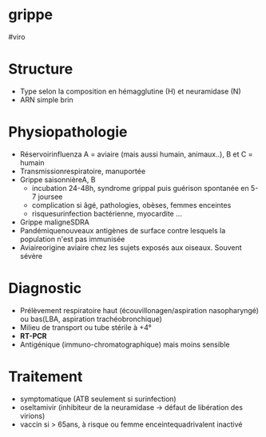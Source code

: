 # grippe
#viro 



# Structure


- Type selon la composition en hémagglutine (H) et neuramidase (N) 
- ARN simple brin 


# Physiopathologie


- Réservoirinfluenza A = aviaire (mais aussi humain, animaux..), B et C = humain 
- Transmissionrespiratoire, manuportée 
- Grippe saisonnièreA, B 
    - incubation 24-48h, syndrome grippal puis guérison spontanée en 5-7 joursee 
    - complication si âgé, pathologies, obèses, femmes enceintes 
    - risquesurinfection bactérienne, myocardite … 
- Grippe maligneSDRA 
- Pandémiquenouveaux antigènes de surface contre lesquels la population n'est pas immunisée 
- Aviaireorigine aviaire chez les sujets exposés aux oiseaux. Souvent sévère 


# Diagnostic


- Prélèvement respiratoire haut (écouvillonagen/aspiration nasopharyngé) ou bas(LBA, aspiration trachéobronchique) 
- Milieu de transport ou tube stérile à +4° 
- **RT-PCR** 
- Antigénique (immuno-chromatographique) mais moins sensible 


# Traitement


- symptomatique (ATB seulement si surinfection) 
- oseltamivir (inhibiteur de la neuramidase -> défaut de libération des virions) 
- vaccin si > 65ans, à risque ou femme enceintequadrivalent inactivé 

